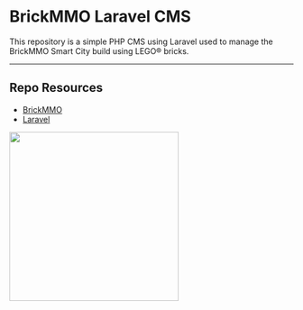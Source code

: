 # BrickMMO Laravel CMS

This repository is a simple PHP CMS using Laravel used to manage the BrickMMO Smart City build using LEGO® bricks.

***

## Repo Resources

* [BrickMMO](https://www.brickmmo.com/)
* [Laravel](https://laravel.com/)

<a href="https://brickmmo.com">
<img src="https://brickmmo.com/images/brickmmo-logo-horizontal.jpg" width="300">
</a>
